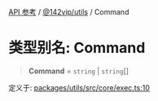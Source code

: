 [API 参考](../wiki/Home) / [@142vip/utils](../wiki/@142vip.utils) / Command

# 类型别名: Command

> **Command** = `string` | `string`\[]

定义于: [packages/utils/src/core/exec.ts:10](https://github.com/142vip/core-x/blob/58a4aca72f73ebc92491a458c9b83754486dc296/packages/utils/src/core/exec.ts#L10)
